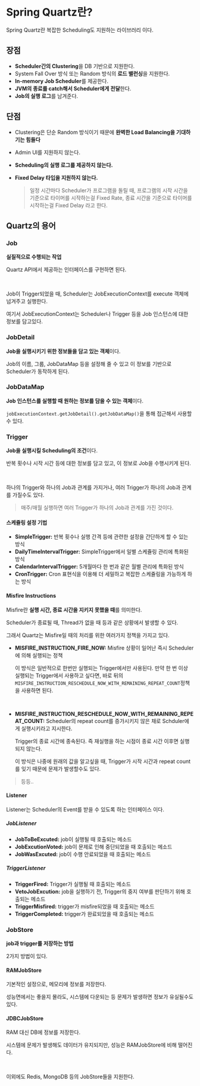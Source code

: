# Spring Quartz란?

Spring Quartz란 복잡한 Scheduling도 지원하는 라이브러리 이다.

## 장점

- **Scheduler간의 Clustering**을 DB 기반으로 지원한다.
- System Fall Over 방식 또는 Random 방식의 **로드 밸런싱**을 지원한다.
- **In-memory Job Scheduler**를 제공한다.
- **JVM의 종료를 catch해서 Scheduler에게 전달**한다.
- **Job의 실행 로그**를 남겨준다.

## 단점

- Clustering은 단순 Random 방식이기 때문에 **완벽한 Load Balancing을 기대하기는 힘들다**

- Admin UI를 지원하지 않는다.

- **Scheduling의 실행 로그를 제공하지 않는다.**

- **Fixed Delay 타입을 지원하지 않는다.**

  > 일정 시간마다 Scheduler가 프로그램을 돌릴 때, 프로그램의 시작 시간을 기준으로 타이머를 시작하는걸 Fixed Rate, 종료 시간을 기준으로 타이머를 시작하는걸 Fixed Delay 라고 한다.

## Quartz의 용어

### Job

**실질적으로 수행되는 작업**

Quartz API에서 제공하는 인터페이스를 구현하면 된다.

<br>

Job이 Trigger되었을 때, Scheduler는 JobExecutionContext를 execute 객체에 넘겨주고 실행한다.

여기서 JobExecutionContext는 Scheduler나 Trigger 등을 Job 인스턴스에 대한 정보를 담고있다.

### JobDetail

**Job을 실행시키기 위한 정보들을 담고 있는 객체**이다.

Job의 이름, 그룹, JobDataMap 등을 설정해 줄 수 있고 이 정보를 기반으로 Scheduler가 동작하게 된다.

### JobDataMap

**Job 인스턴스를 실행할 때 원하는 정보를 담을 수 있는 객체**이다.

`jobExecutionContext.getJobDetail().getJobDataMap()`을 통해 접근해서 사용할 수 있다.

### Trigger

**Job을 실행시킬 Scheduling의 조건**이다.

반복 횟수나 시작 시간 등에 대한 정보를 담고 있고, 이 정보로 Job을 수행시키게 된다.

<br>

하나의 Trigger와 하나의 Job과 관계를 가지거나, 여러 Trigger가 하나의 Job과 관계를 가질수도 있다.

> 매주/매월 실행하면 여러 Trigger가 하나의 Job과 관계를 가진 것이다.

#### 스케쥴링 설정 기법

- **SimpleTrigger:** 반복 횟수나 실행 간격 등에 관련한 설정을 간단하게 할 수 있는 방식
- **DailyTimeIntervalTrigger:** SimpleTrigger에서 일별 스케쥴링 관리에 특화된 방식
- **CalendarIntervalTrigger:** 5개월마다 한 번과 같은 월별 관리에 특화된 방식
- **CronTrigger:** Cron 표현식을 이용해 더 세밀하고 복잡한 스케쥴링을 가능하게 하는 방식

#### Misfire Instructions

Misfire란 **실행 시간, 종료 시간을 지키지 못했을 때**를 의미한다.

Scheduler가 종료될 때, Thread가 없을 때 등과 같은 상황에서 발생할 수 있다.

그래서 Quartz는 Misfire일 때의 처리를 위한 여러가지 정책을 가지고 있다.

- **MISFIRE_INSTRUCTION_FIRE_NOW:** Misfire 상황이 일어난 즉시 Scheduler에 의해 실행되는 정책

  이 방식은 일반적으로 한번만 실행되는 Trigger에서만 사용된다. 만약 한 번 이상 실행되는 Trigger에서 사용하고 싶다면, 바로 뒤의 `MISFIRE_INSTRUCTION_RESCHEDULE_NOW_WITH_REMAINING_REPEAT_COUNT`정책을 사용하면 된다.

  <br>

- **MISFIRE_INSTRUCTION_RESCHEDULE_NOW_WITH_REMAINING_REPEAT_COUNT:** Scheduler의 repeat count를 증가시키지 않은 채로 Schduler에게 실행시키라고 지시한다.

  Trigger의 종료 시간에 종속된다. 즉 재실행을 하는 시점이 종료 시간 이후면 실행되지 않는다.

  이 방식은 나중에 원래의 값을 알고싶을 때, Trigger가 시작 시간과 repeat count를 잊기 때문에 문제가 발생할수도 있다.

> 등등..

#### Listener

Listener는 Scheduler의 Event를 받을 수 있도록 하는 인터페이스 이다.

##### JobListener

- **JobToBeExcuted:** job이 실행될 때 호출되는 메소드
- **JobExcutionVoted:** job이 문제로 인해 중단되었을 때 호출되는 메소드
- **JobWasExcuted:** job이 수행 안료되었을 때 호출되는 메소드

##### TriggerListener

- **TriggerFired:** Trigger가 실행될 때 호출되는 메소드
- **VetoJobExcution:** job을 실행하기 전, Trigger의 중지 여부를 판단하기 위해 호출되는 메소드
- **TriggerMisfired:** trigger가 misfire되었을 때 호출되는 메소드
- **TriggerCompleted:** trigger가 완료되었을 때 호출되는 메소드

### JobStore

**job과 trigger를 저장하는 방법**

2가지 방법이 있다.

#### RAMJobStore

기본적인 설정으로, 메모리에 정보를 저장한다.

성능면에서는 좋을지 몰라도, 시스템에 다운되는 등 문제가 발생하면 정보가 유실될수도 있다.

#### JDBCJobStore

RAM 대신 DB에 정보를 저장한다.

시스템에 문제가 발생해도 데이터가 유지되지만, 성능은 RAMJobStore에 비해 떨어진다.

<br>

이외에도 Redis, MongoDB 등의 JobStore들을 지원한다.
